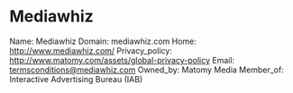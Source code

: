 
# Mediawhiz

Name: Mediawhiz
Domain: mediawhiz.com
Home: http://www.mediawhiz.com/
Privacy_policy: http://www.matomy.com/assets/global-privacy-policy
Email: termsconditions@mediawhiz.com
Owned_by: Matomy Media
Member_of: Interactive Advertising Bureau (IAB)
